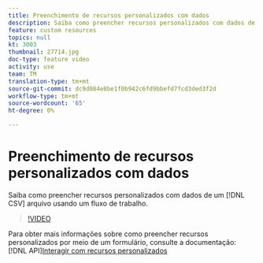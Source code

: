 ```yaml
---
title: Preenchimento de recursos personalizados com dados
description: Saiba como preencher recursos personalizados com dados de um arquivo CSV usando um fluxo de trabalho.
feature: custom resources
topics: null
kt: 3003
thumbnail: 27714.jpg
doc-type: feature video
activity: use
team: TM
translation-type: tm+mt
source-git-commit: dc9d084e8be1f0b942c6fd9bbefd7fcd3ded3f2d
workflow-type: tm+mt
source-wordcount: '65'
ht-degree: 0%

---
```



# Preenchimento de recursos personalizados com dados

Saiba como preencher recursos personalizados com dados de um [!DNL CSV] arquivo usando um fluxo de trabalho.

>[!VIDEO](https://video.tv.adobe.com/v/27714?quality=9)

Para obter mais informações sobre como preencher recursos personalizados por meio de um formulário, consulte a documentação: [!DNL API][Interagir com recursos personalizados](https://experienceleague.adobe.com/docs/campaign-standard/using/working-with-apis/interacting-with-custom-resources.html.)
